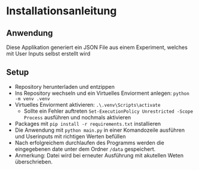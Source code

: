 # Installationsanleitung

## Anwendung
Diese Applikation generiert ein JSON File aus einem Experiment, welches mit User Inputs selbst erstellt wird
## Setup
- Repository herunterladen und entzippen
- Ins Repository wechseln und ein Virtuelles Enviorment anlegen: ```python -m venv .venv```
- Virtuelles Enviorment aktivieren: ```.\.venv\Scripts\activate```
    - Sollte ein Fehler auftreten ```Set-ExecutionPolicy Unrestricted -Scope Process``` ausführen und nochmals aktivieren
- Packages mit ```pip install -r requirements.txt``` installieren
- Die Anwendung mit ```python main.py``` in einer Komandozeile ausführen und Userinputs mit richtigen Werten befüllen
- Nach erfolgreichem durchlaufen des Programms werden die eingegebenen date unter dem Ordner ```/data``` gespeichert.
- Anmerkung: Datei wird bei erneuter Ausführung mit akutellen Weten überschrieben.